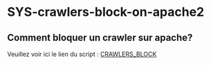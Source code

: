 # SYS-crawlers-block-on-apache2

## Comment bloquer un crawler sur apache?

Veuillez voir ici le lien du script :
<a href="https://github.com/AinaR07/SYS-crawlers-block-apache/blob/main/crawlersBlock.sh">CRAWLERS_BLOCK</a>
